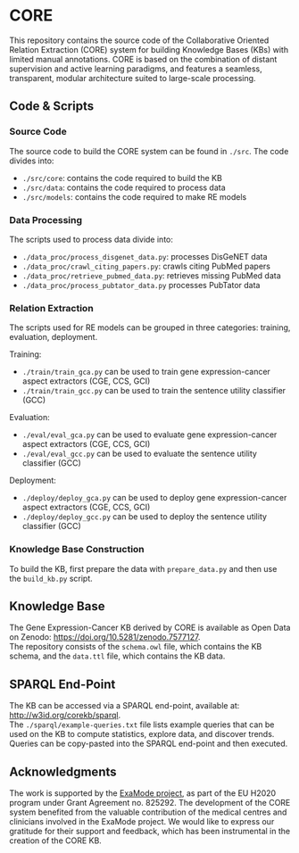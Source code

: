 # CORE
This repository contains the source code of the Collaborative Oriented Relation Extraction (CORE) system for building Knowledge Bases (KBs) with limited manual annotations. CORE is based on the combination of distant supervision and active learning paradigms, and features a seamless, transparent, modular architecture suited to large-scale processing. 

## Code & Scripts

### Source Code

The source code to build the CORE system can be found in ```./src```.
The code divides into:
- ```./src/core```: contains the code required to build the KB
- ```./src/data```: contains the code required to process data
- ```./src/models```: contains the code required to make RE models

### Data Processing

The scripts used to process data divide into:
- ```./data_proc/process_disgenet_data.py```: processes DisGeNET data
- ```./data_proc/crawl_citing_papers.py```: crawls citing PubMed papers
- ```./data_proc/retrieve_pubmed_data.py```: retrieves missing PubMed data
- ```./data_proc/process_pubtator_data.py``` processes PubTator data

### Relation Extraction

The scripts used for RE models can be grouped in three categories: training, evaluation, deployment.

Training:
- ```./train/train_gca.py``` can be used to train gene expression-cancer aspect extractors (CGE, CCS, GCI)
- ```./train/train_gcc.py``` can be used to train the sentence utility classifier (GCC)

Evaluation:
- ```./eval/eval_gca.py``` can be used to evaluate gene expression-cancer aspect extractors (CGE, CCS, GCI)
- ```./eval/eval_gcc.py``` can be used to evaluate the sentence utility classifier (GCC)

Deployment:
- ```./deploy/deploy_gca.py``` can be used to deploy gene expression-cancer aspect extractors (CGE, CCS, GCI)
- ```./deploy/deploy_gcc.py``` can be used to deploy the sentence utility classifier (GCC)

### Knowledge Base Construction

To build the KB, first prepare the data with ```prepare_data.py``` and then use the ```build_kb.py``` script.

## Knowledge Base

The Gene Expression-Cancer KB derived by CORE is available as Open Data on Zenodo: https://doi.org/10.5281/zenodo.7577127.  <br />
The repository consists of the ```schema.owl``` file, which contains the KB schema, and the ```data.ttl``` file, which contains the KB data.

## SPARQL End-Point

The KB can be accessed via a SPARQL end-point, available at: http://w3id.org/corekb/sparql. <br />
The ```./sparql/example-queries.txt``` file lists example queries that can be used on the KB to compute statistics, explore data, and discover trends. Queries can be copy-pasted into the SPARQL end-point and then executed.

## Acknowledgments
The work is supported by the [ExaMode project](https://www.examode.eu), as part of the EU H2020 program under Grant Agreement no. 825292.
The development of the CORE system benefited from the valuable contribution of the medical centres and clinicians involved in the ExaMode project. We would like to express our gratitude for their support and feedback, which has been instrumental in the creation of the CORE KB.
